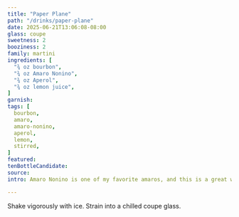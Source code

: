 ```yaml
---
title: "Paper Plane"
path: "/drinks/paper-plane"
date: 2025-06-21T13:06:08-08:00
glass: coupe
sweetness: 2
booziness: 2
family: martini
ingredients: [
  "¾ oz bourbon",
  "¾ oz Amaro Nonino",
  "¾ oz Aperol",
  "¾ oz lemon juice",
]
garnish: 
tags: [
  bourbon,
  amaro,
  amaro-nonino,
  aperol,
  lemon,
  stirred,
]
featured:
tenBottleCandidate:
source:
intro: Amaro Nonino is one of my favorite amaros, and this is a great way to put it to use if you’re not sipping in neat.

---
```

Shake vigorously with ice. Strain into a chilled coupe glass.
